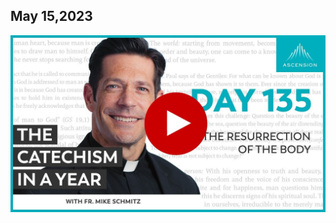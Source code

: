 ## May 15,2023 ##

[![The Resurrection of the Body](https://raw.githubusercontent.com/linusjf/CIAY/main/May/jpgs/Day135.jpg)](https://youtu.be/_8wquHIbm7w "The Resurrection of the Body")
